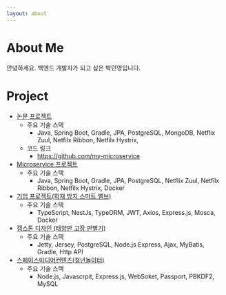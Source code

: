 ```yaml
---
layout: about 
---
```


# About Me

안녕하세요. 백엔드 개발자가 되고 싶은 박민영입니다.<br/>

# Project

* [논문 프로젝트](https://www.notion.so/wsminyoung/cd338bb0940e4a56b7e236e7380e7cf5)
  * 주요 기술 스택
    * Java, Spring Boot, Gradle, JPA, PostgreSQL, MongoDB, Netflix Zuul, Netfilx Ribbon, Netfilx Hystrix, 
  * 코드 링크
    * https://github.com/my-microservice
* [Microservice 프로젝트](https://www.notion.so/wsminyoung/Microservice-a90dd575cff04f0c81ec4717762d353a) 
  * 주요 기술 스택 
    * Java, Spring Boot, Gradle, JPA, PostgreSQL, Netflix Zuul, Netfilx Ribbon, Netfilx Hystrix, Docker
* [기업 프로젝트(화재 방지 스마트 밸브)](https://www.notion.so/wsminyoung/a7da5e4e073d4d18860b3f4785333b7d)
  * 주요 기술 스택 
    * TypeScript, NestJs, TypeORM, JWT, Axios, Express.js, Mosca, Docker
* [캡스톤 디자인 (태양판 고장 판별기)](https://www.notion.so/wsminyoung/099a8c9ac8504673bca0eb0c9f9ead98)
  * 주요 기술 스택
    * Jetty, Jersey, PostgreSQL, Node.js  Express, Ajax, MyBatis, Gradle, Http API
* [스페이스미디어컨텐츠(청년놀이터)](https://www.notion.so/wsminyoung/770a65bda1944ae0835552e9b62c83ee)
  * 주요 기술 스택
    * Node.js, Javascrpit, Express.js, WebSoket, Passport, PBKDF2, MySQL

<br/>

